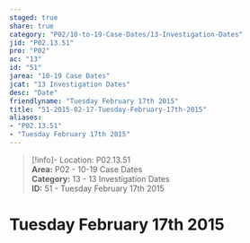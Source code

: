 ```yaml
---  
staged: true  
share: true  
category: "P02/10-to-19-Case-Dates/13-Investigation-Dates"  
jid: "P02.13.51"  
pro: "P02"  
ac: "13"  
id: "51"  
jarea: "10-19 Case Dates"  
jcat: "13 Investigation Dates"  
desc: "Date"  
friendlyname: "Tuesday February 17th 2015"  
title: "51-2015-02-17-Tuesday-February-17th-2015"  
aliases:   
- "P02.13.51"  
- "Tuesday February 17th 2015"  
---  
```

>[!info]- Location: P02.13.51  
>**Area:** P02 - 10-19 Case Dates  
>**Category:** 13 - 13 Investigation Dates  
>**ID:** 51 - Tuesday February 17th 2015  
  
# Tuesday February 17th 2015  
